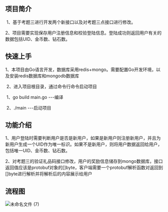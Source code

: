 ## 项目简介

​	1、基于考题三进行开发两个新接口以及对考题三点接口进行修改。

​	2、项目需要实现保存用户注册信息和校验登陆信息。登陆成功则返回用户有关的数据包括UID、金币数、钻石数。

## 快速上手

​	1、本项目由Go语言开发，数据库采用redis+mongo。需要配置Go开发环境，以及安装redis数据库和mongodb数据库

​	2、进入项目根目录，通过命令行命令启动项目

​			1、go build main.go		---编译

​			2、./main 						  ---启动项目



## 功能介绍

​	1、用户登陆时需要判断用户是否是新用户，如果是新用户则注册新用户，并且为新用户生成一个UID作为唯一标识。如果不是新用户，则将用户数据返回给用户，包括唯一UID、金币数、钻石数。	

​	2、对考题三的验证礼品码接口修改，用户的奖励信息储存到mongo数据库，接口返回值应该是protobuf对象的[]byte，客户端需要一个protobuf解析函数对返回到[]byte进行解析并将解析后的内容展示给用户



## 流程图
![未命名文件 (7)](https://user-images.githubusercontent.com/86946999/125749011-89938e98-5f72-442f-997b-41d4bf19f8db.jpg)
